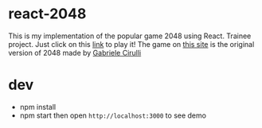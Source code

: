 # react-2048
This is my implementation of the popular game 2048 using React.
Trainee project. Just click on this [link](https://arcane-falls-51396.herokuapp.com) to play it!
The game on [this site](http://git.io/2048) is the original version of 2048 made by [Gabriele Cirulli](http://gabrielecirulli.com)

# dev
- npm install
- npm start
then open `http://localhost:3000` to see demo
